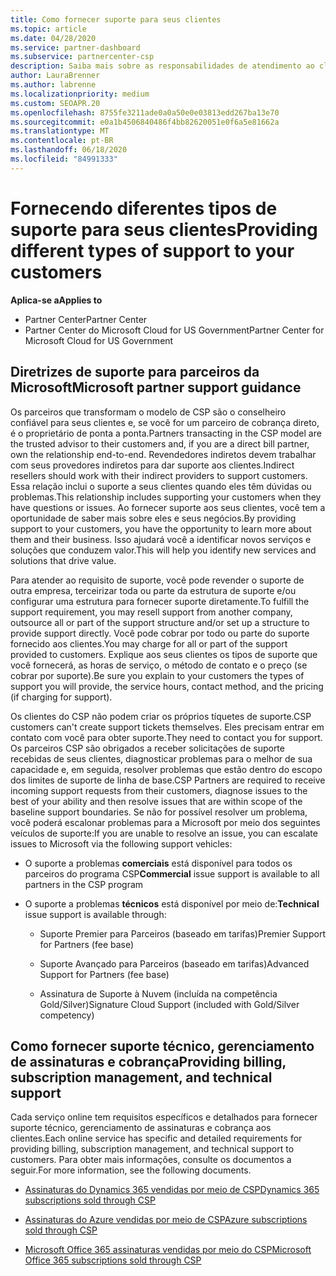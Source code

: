 ```yaml
---
title: Como fornecer suporte para seus clientes
ms.topic: article
ms.date: 04/28/2020
ms.service: partner-dashboard
ms.subservice: partnercenter-csp
description: Saiba mais sobre as responsabilidades de atendimento ao cliente para parceiros no programa CSP.
author: LauraBrenner
ms.author: labrenne
ms.localizationpriority: medium
ms.custom: SEOAPR.20
ms.openlocfilehash: 8755fe3211ade0a0a50e0e03813edd267ba13e70
ms.sourcegitcommit: e0a1b4506840486f4bb82620051e0f6a5e81662a
ms.translationtype: MT
ms.contentlocale: pt-BR
ms.lasthandoff: 06/18/2020
ms.locfileid: "84991333"
---
```

# <a name="providing-different-types-of-support-to-your-customers"></a><span data-ttu-id="941a4-103">Fornecendo diferentes tipos de suporte para seus clientes</span><span class="sxs-lookup"><span data-stu-id="941a4-103">Providing different types of support to your customers</span></span>

<span data-ttu-id="941a4-104">**Aplica-se a**</span><span class="sxs-lookup"><span data-stu-id="941a4-104">**Applies to**</span></span>

-  <span data-ttu-id="941a4-105">Partner Center</span><span class="sxs-lookup"><span data-stu-id="941a4-105">Partner Center</span></span>
-  <span data-ttu-id="941a4-106">Partner Center do Microsoft Cloud for US Government</span><span class="sxs-lookup"><span data-stu-id="941a4-106">Partner Center for Microsoft Cloud for US Government</span></span>


## <a name="microsoft-partner-support-guidance"></a><span data-ttu-id="941a4-107">Diretrizes de suporte para parceiros da Microsoft</span><span class="sxs-lookup"><span data-stu-id="941a4-107">Microsoft partner support guidance</span></span>

<span data-ttu-id="941a4-108">Os parceiros que transformam o modelo de CSP são o conselheiro confiável para seus clientes e, se você for um parceiro de cobrança direto, é o proprietário de ponta a ponta.</span><span class="sxs-lookup"><span data-stu-id="941a4-108">Partners transacting in the CSP model are the trusted advisor to their customers and, if you are a direct bill partner, own the relationship end-to-end.</span></span> <span data-ttu-id="941a4-109">Revendedores indiretos devem trabalhar com seus provedores indiretos para dar suporte aos clientes.</span><span class="sxs-lookup"><span data-stu-id="941a4-109">Indirect resellers should work with their indirect providers to support customers.</span></span> <span data-ttu-id="941a4-110">Essa relação inclui o suporte a seus clientes quando eles têm dúvidas ou problemas.</span><span class="sxs-lookup"><span data-stu-id="941a4-110">This relationship includes supporting your customers when they have questions or issues.</span></span> <span data-ttu-id="941a4-111">Ao fornecer suporte aos seus clientes, você tem a oportunidade de saber mais sobre eles e seus negócios.</span><span class="sxs-lookup"><span data-stu-id="941a4-111">By providing support to your customers, you have the opportunity to learn more about them and their business.</span></span> <span data-ttu-id="941a4-112">Isso ajudará você a identificar novos serviços e soluções que conduzem valor.</span><span class="sxs-lookup"><span data-stu-id="941a4-112">This will help you identify new services and solutions that drive value.</span></span>

<span data-ttu-id="941a4-113">Para atender ao requisito de suporte, você pode revender o suporte de outra empresa, terceirizar toda ou parte da estrutura de suporte e/ou configurar uma estrutura para fornecer suporte diretamente.</span><span class="sxs-lookup"><span data-stu-id="941a4-113">To fulfill the support requirement,  you may resell support from another company, outsource all or part of the support structure and/or set up a structure to provide support directly.</span></span> <span data-ttu-id="941a4-114">Você pode cobrar por todo ou parte do suporte fornecido aos clientes.</span><span class="sxs-lookup"><span data-stu-id="941a4-114">You may charge for all or part of the support provided to customers.</span></span> <span data-ttu-id="941a4-115">Explique aos seus clientes os tipos de suporte que você fornecerá, as horas de serviço, o método de contato e o preço (se cobrar por suporte).</span><span class="sxs-lookup"><span data-stu-id="941a4-115">Be sure you explain to your customers the types of support you will provide, the service hours, contact method, and the pricing (if charging for support).</span></span>

<span data-ttu-id="941a4-116">Os clientes do CSP não podem criar os próprios tíquetes de suporte.</span><span class="sxs-lookup"><span data-stu-id="941a4-116">CSP customers can't create support tickets themselves.</span></span> <span data-ttu-id="941a4-117">Eles precisam entrar em contato com você para obter suporte.</span><span class="sxs-lookup"><span data-stu-id="941a4-117">They need to contact you for support.</span></span> <span data-ttu-id="941a4-118">Os parceiros CSP são obrigados a receber solicitações de suporte recebidas de seus clientes, diagnosticar problemas para o melhor de sua capacidade e, em seguida, resolver problemas que estão dentro do escopo dos limites de suporte de linha de base.</span><span class="sxs-lookup"><span data-stu-id="941a4-118">CSP Partners are required to receive incoming support requests from their customers, diagnose issues to the best of your ability and then resolve issues that are within scope of the baseline support boundaries.</span></span> <span data-ttu-id="941a4-119">Se não for possível resolver um problema, você poderá escalonar problemas para a Microsoft por meio dos seguintes veículos de suporte:</span><span class="sxs-lookup"><span data-stu-id="941a4-119">If you are unable to resolve an issue, you can escalate issues to Microsoft via the following support vehicles:</span></span>

- <span data-ttu-id="941a4-120">O suporte a problemas **comerciais** está disponível para todos os parceiros do programa CSP</span><span class="sxs-lookup"><span data-stu-id="941a4-120">**Commercial** issue support is available to all partners in the CSP program</span></span>

- <span data-ttu-id="941a4-121">O suporte a problemas **técnicos** está disponível por meio de:</span><span class="sxs-lookup"><span data-stu-id="941a4-121">**Technical** issue support is available through:</span></span>

    - <span data-ttu-id="941a4-122">Suporte Premier para Parceiros (baseado em tarifas)</span><span class="sxs-lookup"><span data-stu-id="941a4-122">Premier Support for Partners (fee base)</span></span>

    - <span data-ttu-id="941a4-123">Suporte Avançado para Parceiros (baseado em tarifas)</span><span class="sxs-lookup"><span data-stu-id="941a4-123">Advanced Support for Partners (fee base)</span></span>

    - <span data-ttu-id="941a4-124">Assinatura de Suporte à Nuvem (incluída na competência Gold/Silver)</span><span class="sxs-lookup"><span data-stu-id="941a4-124">Signature Cloud Support (included with Gold/Silver competency)</span></span>

## <a name="providing-billing-subscription-management-and-technical-support"></a><span data-ttu-id="941a4-125">Como fornecer suporte técnico, gerenciamento de assinaturas e cobrança</span><span class="sxs-lookup"><span data-stu-id="941a4-125">Providing billing, subscription management, and technical support</span></span> 

<span data-ttu-id="941a4-126">Cada serviço online tem requisitos específicos e detalhados para fornecer suporte técnico, gerenciamento de assinaturas e cobrança aos clientes.</span><span class="sxs-lookup"><span data-stu-id="941a4-126">Each online service has specific and detailed requirements for providing billing, subscription management, and technical support to customers.</span></span> <span data-ttu-id="941a4-127">Para obter mais informações, consulte os documentos a seguir.</span><span class="sxs-lookup"><span data-stu-id="941a4-127">For more information, see the following documents.</span></span>

- [<span data-ttu-id="941a4-128">Assinaturas do Dynamics 365 vendidas por meio de CSP</span><span class="sxs-lookup"><span data-stu-id="941a4-128">Dynamics 365 subscriptions sold through CSP</span></span>](https://www.microsoftpartnercommunity.com/t5/CSP/Microsoft-Partner-Support-Guidance/m-p/5262#M30)

- [<span data-ttu-id="941a4-129">Assinaturas do Azure vendidas por meio de CSP</span><span class="sxs-lookup"><span data-stu-id="941a4-129">Azure subscriptions sold through CSP</span></span>](https://www.microsoftpartnercommunity.com/t5/CSP/Microsoft-Partner-Support-Guidance/m-p/5263#M31)

- [<span data-ttu-id="941a4-130">Microsoft Office 365 assinaturas vendidas por meio do CSP</span><span class="sxs-lookup"><span data-stu-id="941a4-130">Microsoft Office 365 subscriptions sold through CSP</span></span>](https://www.microsoftpartnercommunity.com/t5/CSP/Microsoft-Partner-Support-Guidance/m-p/5264#M32)



 

 



